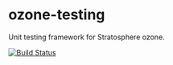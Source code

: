 ozone-testing
=============

Unit testing framework for Stratosphere ozone.

[![Build Status](https://travis-ci.org/AHeise/ozone-testing.png?branch=master)](https://travis-ci.org/AHeise/ozone-testing)
